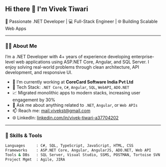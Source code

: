 ## Hi there 👋 I'm Vivek Tiwari

🎯 Passionate .NET Developer | 💻 Full-Stack Engineer | 🌐 Building Scalable Web Apps

---

### 👨‍💻 About Me

I’m a .NET Developer with 4+ years of experience developing enterprise-level web applications using ASP.NET Core, Angular, and SQL Server. I enjoy solving real-world problems through clean architecture, API development, and responsive UI.

- 🔭 I’m currently working at **CoreCard Software India Pvt Ltd**  
- 🧰 Tech Stack: `.NET Core`, `C#`, `Angular`, `SQL`, `WebAPI`, `ADO.NET`
- 📈 Migrated monolithic apps to modern stacks, increasing user engagement by 30%
- 💬 Ask me about anything related to `.NET`, `Angular`, or `Web APIs`
- 📫 Reach me: [mail.vivekst@gmail.com](mailto:mail.vivekst@gmail.com)
- 🌐 LinkedIn: [linkedin.com/in/vivek-tiwari-a37704202](https://www.linkedin.com/in/vivek-tiwari-a37704202)

---

### 🚀 Skills & Tools

```bash
Languages     : C#, SQL, TypeScript, JavaScript, HTML, CSS
Frameworks    : ASP.NET Core, Angular, AngularJS, ADO.NET, Web API
Tools & DBs   : SQL Server, Visual Studio, SSMS, POSTMAN, Tortoise SVN
Project Mgmt  : Agile, JIRA

